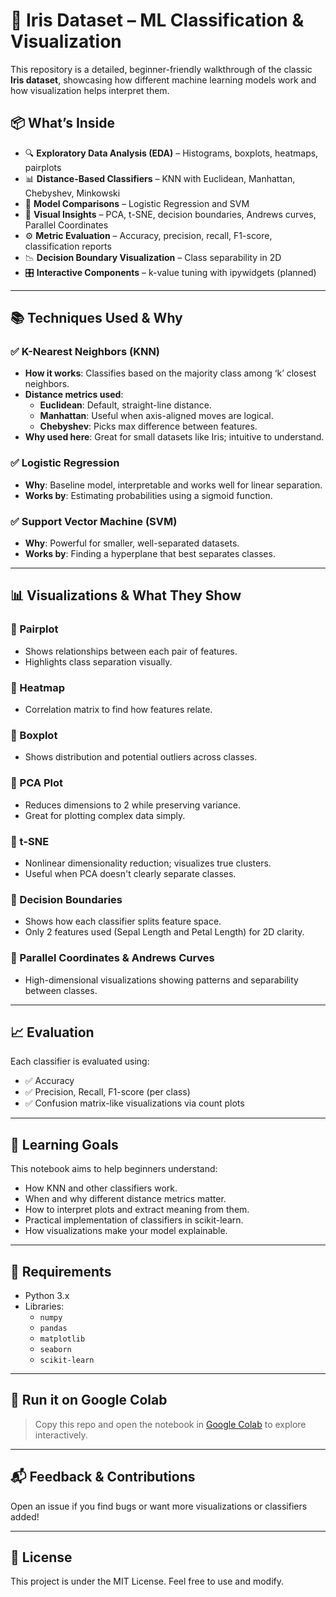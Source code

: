 # 🌸 Iris Dataset – ML Classification & Visualization

This repository is a detailed, beginner-friendly walkthrough of the classic **Iris dataset**, showcasing how different machine learning models work and how visualization helps interpret them.

## 📦 What’s Inside

- 🔍 **Exploratory Data Analysis (EDA)** – Histograms, boxplots, heatmaps, pairplots
- 📊 **Distance-Based Classifiers** – KNN with Euclidean, Manhattan, Chebyshev, Minkowski
- 🔁 **Model Comparisons** – Logistic Regression and SVM
- 🎨 **Visual Insights** – PCA, t-SNE, decision boundaries, Andrews curves, Parallel Coordinates
- ⚙️ **Metric Evaluation** – Accuracy, precision, recall, F1-score, classification reports
- 📉 **Decision Boundary Visualization** – Class separability in 2D
- 🎛️ **Interactive Components** – k-value tuning with ipywidgets (planned)

---

## 📚 Techniques Used & Why

### ✅ K-Nearest Neighbors (KNN)
- **How it works**: Classifies based on the majority class among ‘k’ closest neighbors.
- **Distance metrics used**:
  - **Euclidean**: Default, straight-line distance.
  - **Manhattan**: Useful when axis-aligned moves are logical.
  - **Chebyshev**: Picks max difference between features.
- **Why used here**: Great for small datasets like Iris; intuitive to understand.

### ✅ Logistic Regression
- **Why**: Baseline model, interpretable and works well for linear separation.
- **Works by**: Estimating probabilities using a sigmoid function.

### ✅ Support Vector Machine (SVM)
- **Why**: Powerful for smaller, well-separated datasets.
- **Works by**: Finding a hyperplane that best separates classes.

---

## 📊 Visualizations & What They Show

### 📌 Pairplot
- Shows relationships between each pair of features.
- Highlights class separation visually.

### 📌 Heatmap
- Correlation matrix to find how features relate.

### 📌 Boxplot
- Shows distribution and potential outliers across classes.

### 📌 PCA Plot
- Reduces dimensions to 2 while preserving variance.
- Great for plotting complex data simply.

### 📌 t-SNE
- Nonlinear dimensionality reduction; visualizes true clusters.
- Useful when PCA doesn't clearly separate classes.

### 📌 Decision Boundaries
- Shows how each classifier splits feature space.
- Only 2 features used (Sepal Length and Petal Length) for 2D clarity.

### 📌 Parallel Coordinates & Andrews Curves
- High-dimensional visualizations showing patterns and separability between classes.

---

## 📈 Evaluation

Each classifier is evaluated using:
- ✅ Accuracy
- ✅ Precision, Recall, F1-score (per class)
- ✅ Confusion matrix-like visualizations via count plots

---

## 🧠 Learning Goals

This notebook aims to help beginners understand:
- How KNN and other classifiers work.
- When and why different distance metrics matter.
- How to interpret plots and extract meaning from them.
- Practical implementation of classifiers in scikit-learn.
- How visualizations make your model explainable.

---

## 🔧 Requirements

- Python 3.x
- Libraries:
  - `numpy`
  - `pandas`
  - `matplotlib`
  - `seaborn`
  - `scikit-learn`

---

## 🚀 Run it on Google Colab

> Copy this repo and open the notebook in [Google Colab](https://colab.research.google.com/) to explore interactively.

---

## 📬 Feedback & Contributions

Open an issue if you find bugs or want more visualizations or classifiers added!

---

## 📜 License

This project is under the MIT License. Feel free to use and modify.


